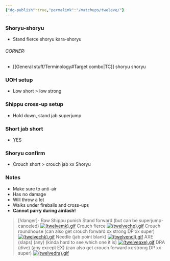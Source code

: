 ```yaml
---
{"dg-publish":true,"permalink":"/matchups/tweleve/"}
---
```


### Shoryu-shoryu
- Stand fierce shoryu kara-shoryu
###### CORNER:
- [[General stuff/Terminology#Target combo\|TC]] shoryu shoryu
### UOH setup
- Low short > low strong
### Shippu cross-up setup
- Hold down, stand jab superjump
### Short jab short
- YES
### Shoryu confirm
- Crouch short > crouch jab xx Shoryu 
### Notes
- Make sure to anti-air
- Has no damage
- Will throw a lot
- Walks under fireballs and cross-ups
- **Cannot parry during airdash!**

> [!danger]- Raw Shippu punish
> Stand forward (but can be superjump-canceled)
> [![(twelvemk).gif](https://wiki.supercombo.gg/images/8/8e/%28twelvemk%29.gif)](https://wiki.supercombo.gg/w/File:(twelvemk).gif)
> Crouch fierce
> [![(twelvechp).gif](https://wiki.supercombo.gg/images/6/6b/%28twelvechp%29.gif)](https://wiki.supercombo.gg/w/File:(twelvechp).gif)
> Crouch roundhouse (can also get crouch forward xx strong DP xx super)
> [![(twelvechk).gif](https://wiki.supercombo.gg/images/9/9d/%28twelvechk%29.gif)](https://wiki.supercombo.gg/w/File:(twelvechk).gif)
> Needle (jab point blank)
> [![(twelvendl).gif](https://wiki.supercombo.gg/images/5/56/%28twelvendl%29.gif)](https://wiki.supercombo.gg/w/File:(twelvendl).gif)
> AXE (slaps) (any) (kinda hard to see which one it is)
> [![(twelveaxe).gif](https://wiki.supercombo.gg/images/1/1c/%28twelveaxe%29.gif)](https://wiki.supercombo.gg/w/File:(twelveaxe).gif)
> DRA (dive) (any except EX) (can also get crouch forward xx strong DP xx super)
> [![(twelvedra).gif](https://wiki.supercombo.gg/images/e/e9/%28twelvedra%29.gif)](https://wiki.supercombo.gg/w/File:(twelvedra).gif)